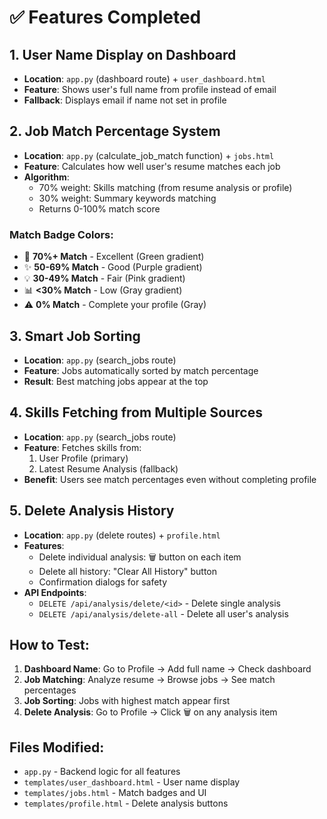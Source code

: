 # ✅ Features Completed

## 1. User Name Display on Dashboard
- **Location**: `app.py` (dashboard route) + `user_dashboard.html`
- **Feature**: Shows user's full name from profile instead of email
- **Fallback**: Displays email if name not set in profile

## 2. Job Match Percentage System
- **Location**: `app.py` (calculate_job_match function) + `jobs.html`
- **Feature**: Calculates how well user's resume matches each job
- **Algorithm**:
  - 70% weight: Skills matching (from resume analysis or profile)
  - 30% weight: Summary keywords matching
  - Returns 0-100% match score

### Match Badge Colors:
- 🎯 **70%+ Match** - Excellent (Green gradient)
- ✨ **50-69% Match** - Good (Purple gradient)  
- 💡 **30-49% Match** - Fair (Pink gradient)
- 📊 **<30% Match** - Low (Gray gradient)
- ⚠️ **0% Match** - Complete your profile (Gray)

## 3. Smart Job Sorting
- **Location**: `app.py` (search_jobs route)
- **Feature**: Jobs automatically sorted by match percentage
- **Result**: Best matching jobs appear at the top

## 4. Skills Fetching from Multiple Sources
- **Location**: `app.py` (search_jobs route)
- **Feature**: Fetches skills from:
  1. User Profile (primary)
  2. Latest Resume Analysis (fallback)
- **Benefit**: Users see match percentages even without completing profile

## 5. Delete Analysis History
- **Location**: `app.py` (delete routes) + `profile.html`
- **Features**:
  - Delete individual analysis: 🗑️ button on each item
  - Delete all history: "Clear All History" button
  - Confirmation dialogs for safety
- **API Endpoints**:
  - `DELETE /api/analysis/delete/<id>` - Delete single analysis
  - `DELETE /api/analysis/delete-all` - Delete all user's analysis

## How to Test:
1. **Dashboard Name**: Go to Profile → Add full name → Check dashboard
2. **Job Matching**: Analyze resume → Browse jobs → See match percentages
3. **Job Sorting**: Jobs with highest match appear first
4. **Delete Analysis**: Go to Profile → Click 🗑️ on any analysis item

## Files Modified:
- `app.py` - Backend logic for all features
- `templates/user_dashboard.html` - User name display
- `templates/jobs.html` - Match badges and UI
- `templates/profile.html` - Delete analysis buttons

